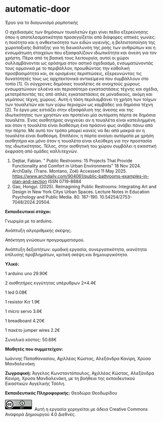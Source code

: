 # automatic-door
Έργο για το διαγωνισμό ρομποτικής

Ο σχεδιασμός των δημόσιων τουαλετών έχει γίνει πεδίο εξερεύνησης όπου η αποτελεσματικότητα προσεγγίζεται από διάφορες οπτικές γωνίες: η ποιότητα και η ανθεκτικότητα των ειδών υγιεινής, η βελτιστοποίηση της χωροταξικής διάταξης για τη διευκόλυνση της ροής των ανθρώπων και η ενσωμάτωση στοιχείων που εξασφαλίζουν ιδιωτικότητα και άνεση για τον χρήστη. Πέρα από τη βασική τους λειτουργία, αυτοί οι χώροι συλλαμβάνονται ως ορόσημα στον αστικό σχεδιασμό, ενσωματώνοντάς τους αρμονικά με το περιβάλλον, προωθώντας την καθολική προσβασιμότητα και, σε ορισμένες περιπτώσεις, εξερευνώντας τις δυνατότητές τους ως αρχιτεκτονικά αντικείμενα που συμβάλλουν στο τοπίο [1]. Oι σύγχρονες δημόσιες τουαλέτες σε ανοιχτούς χώρους ενσωματώνουν ολοένα και περισσότερο εγκαταστάσεις τέχνης και σχέδια, μετατρέποντάς τες από απλές εγκαταστάσεις σε μοναδικούς, ακόμη και γεμάτους τέχνη, χώρους. Αυτή η τάση περιλαμβάνει τη χρήση των τοίχων των τουαλετών και των γύρω περιοχών ως καμβάδες για δημόσια τέχνη [2].
Το έργο μας εστιάζει στην εξασφάλιση της άνεσης και της ιδιωτικότητας των χρηστών και προτείνει μία αυτόματη πόρτα σε δημόσια τουαλέτα. Ένας αισθητήρας ανιχνεύει αν η τουαλέτα είναι κατειλημμένη και όταν η τουαλέτα είναι διαθέσιμη ένα πράσινο φως ανάβει πάνω από την πόρτα. Με αυτό τον τρόπο μπορεί κανείς να δει από μακριά αν η τουαλέτα είναι διαθέσιμη. Επιπλέον, η πόρτα ανοίγει αυτόματα με χρήση αισθητήρα και μόνο όταν η τουαλέτα είναι ελεύθερη για την προστασία της ιδιωτικότητας. Τέλος, στην αισθητική του χώρου συμβάλει η εικαστική   έκφραση από ομάδες καλλιτεχνών.
1. Dejtiar, Fabian. " Public Restrooms: 15 Projects That Provide Functionality and Comfort in Urban Environments" 18 Nov 2024. ArchDaily. (Trans. Montano, Zoë) Accessed 11 May 2025. <https://www.archdaily.com/904061/public-bathrooms-examples-in-plan-and-section> ISSN 0719-8884
2. Gao, Hongyi. (2025). Reimagining Public Restrooms: Integrating Art and Design in New York Citys Urban Spaces. Lecture Notes in Education Psychology and Public Media. 80. 187-190. 10.54254/2753-7048/2024.20504.
   
**Εκπαιδευτικοί στόχοι:** 

Γνωριμία με το arduino.

Ανάπτυξη αλγοριθμικής σκέψης.

Απόκτηση γνώσεων προγραμματισμού.

Ανάπτυξη δεξιοτήτων: ομαδική εργασία, συνεργατικότητα, ικανότητα επίλυσης προβλημάτων, κριτική σκέψη και δημιουργικότητα.

**Υλικό:**

1 arduino uno 29.90€

2 αισθητήρες εγγύτητας υπέρυθρων 2*4.4€

1 led 0.08€

1 resistor Κιτ 1.9€

1 micro servo 3.6€

1 breadboard 4.20€

1 πακέτο jumper wires 2.2€

Συνολικό κόστος: 50.68€

**Μαθητές που συμμετείχαν:**

Ιωάννης Παπαθανασίου, Αχιλλέας Κώστας, Αλεξάνδρα Κανίρη, Χρύσα Μανδαλενάκη

**Ζωγραφική:** Άγγελος Κωνσταντόπουλος, Αχιλλέας Κώστας, Αλεξάνδρα Κανίρη, Χρύσα Μανδαλενάκη, με τη βοήθεια της εκπαιδευτικού Εικαστικών Αγγελικής Τσόλη.

**Εκπαιδευτικός Πληροφορικής:** Θεοδώρα Θεοδωρίδου

![image](https://github.com/8dim-pfalirou-little-programmers/automatic-door/blob/main/CCBY.png) Αυτή η εργασία χορηγείται με άδεια Creative Commons Αναφορά Δημιουργού 4.0 Διεθνές.
